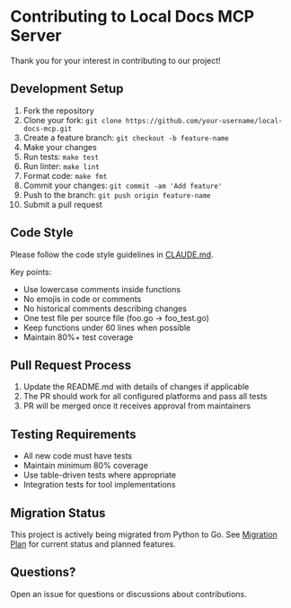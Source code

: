 # Contributing to Local Docs MCP Server

Thank you for your interest in contributing to our project!

## Development Setup

1. Fork the repository
2. Clone your fork: `git clone https://github.com/your-username/local-docs-mcp.git`
3. Create a feature branch: `git checkout -b feature-name`
4. Make your changes
5. Run tests: `make test`
6. Run linter: `make lint`
7. Format code: `make fmt`
8. Commit your changes: `git commit -am 'Add feature'`
9. Push to the branch: `git push origin feature-name`
10. Submit a pull request

## Code Style

Please follow the code style guidelines in [CLAUDE.md](CLAUDE.md).

Key points:
- Use lowercase comments inside functions
- No emojis in code or comments
- No historical comments describing changes
- One test file per source file (foo.go → foo_test.go)
- Keep functions under 60 lines when possible
- Maintain 80%+ test coverage

## Pull Request Process

1. Update the README.md with details of changes if applicable
2. The PR should work for all configured platforms and pass all tests
3. PR will be merged once it receives approval from maintainers

## Testing Requirements

- All new code must have tests
- Maintain minimum 80% coverage
- Use table-driven tests where appropriate
- Integration tests for tool implementations

## Migration Status

This project is actively being migrated from Python to Go. See [Migration Plan](docs/plans/migration-plan.md) for current status and planned features.

## Questions?

Open an issue for questions or discussions about contributions.
